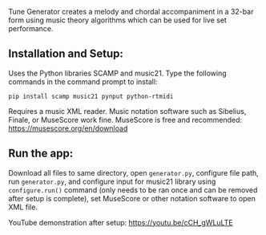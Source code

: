 Tune Generator creates a melody and chordal accompaniment in a 32-bar form using music theory algorithms which can be used for live set performance. 

## Installation and Setup:

Uses the Python libraries SCAMP and music21. Type the following commands in the command prompt to install: 

`pip install scamp music21 pynput python-rtmidi`

Requires a music XML reader. Music notation software such as Sibelius, Finale, or MuseScore work fine. MuseScore is free and recommended: https://musescore.org/en/download

## Run the app:

Download all files to same directory, open `generator.py`, configure file path, run `generator.py`, and configure input for music21 library using `configure.run()` command (only needs to be ran once and can be removed after setup is complete), set MuseScore or other notation software to open XML file.

YouTube demonstration after setup: https://youtu.be/cCH_gWLuLTE
